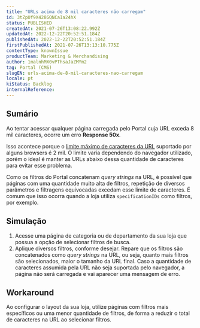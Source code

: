 ```yaml
---
title: "URLs acima de 8 mil caracteres não carregam"
id: 3tZpUf9X428GQNCaIa24hX
status: PUBLISHED
createdAt: 2021-07-26T13:08:22.992Z
updatedAt: 2022-12-22T20:52:51.184Z
publishedAt: 2022-12-22T20:52:51.184Z
firstPublishedAt: 2021-07-26T13:13:10.775Z
contentType: knownIssue
productTeam: Marketing & Merchandising
author: 1malnhMX0vPThsaJaZMYm2
tag: Portal (CMS)
slugEN: urls-acima-de-8-mil-caracteres-nao-carregam
locale: pt
kiStatus: Backlog
internalReference: 
---
```


## Sumário

Ao tentar acessar qualquer página carregada pelo Portal cuja URL exceda 8 mil caracteres, ocorre um erro **Response 50x**.

Isso acontece porque o [limite máximo de caracteres da URL](http://net-informations.com/q/mis/len.html) suportado por alguns browsers é 2 mil. O limite varia dependendo do navegador utilizado, porém o ideal é manter as URLs abaixo dessa quantidade de caracteres para evitar esse problema.

Como os filtros do Portal concatenam _query strings_ na URL, é possível que páginas com uma quantidade muito alta de filtros, repetição de diversos parâmetros e filtragens equivocadas excedam esse limite de caracteres. É comum que isso ocorra quando a loja utiliza `specificationIDs` como filtros, por exemplo.

## Simulação

1. Acesse uma página de categoria ou de departamento da sua loja que possua a opção de selecionar filtros de busca.
2. Aplique diversos filtros, conforme desejar. Repare que os filtros são concatenados como _query strings_ na URL, ou seja, quanto mais filtros são selecionados, maior o tamanho da URL final. Caso a quantidade de caracteres assumida pela URL não seja suportada pelo navegador, a página não será carregada e vai aparecer uma mensagem de erro.

## Workaround

Ao configurar o layout da sua loja, utilize páginas com filtros mais específicos ou uma menor quantidade de filtros, de forma a reduzir o total de caracteres na URL ao selecionar filtros.

